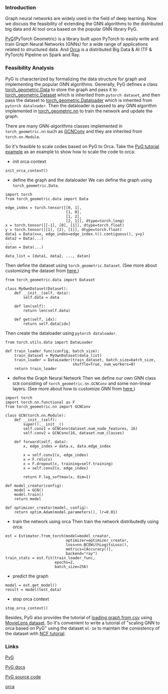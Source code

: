 ### Introduction
Graph neural networks are widely used in the field of deep learning. Now we discuss the feasibility of extending the GNN algorithms to the distributed big data and AI tool orca based on the popular GNN library PyG.

[PyG](https://www.pyg.org/)(PyTorch Geometric) is a library built upon PyTorch to easily write and train Graph Neural Networks (GNNs) for a wide range of applications related to structured data. And [Orca](https://bigdl.readthedocs.io/en/latest/doc/Orca/index.html) is a distributed Big Data & AI (TF & PyTorch) Pipeline on Spark and Ray.

### Feasibility Analysis
PyG is characterized by formalizing the data structure for graph and implementing the popular GNN algorithms. Generally, PyG defines a class [torch_geometric.Data](https://pytorch-geometric.readthedocs.io/en/latest/modules/data.html) to store the graph and pass it to [torch_geometric.Dataset](https://pytorch-geometric.readthedocs.io/en/latest/modules/datasets.html) which is inherited from `pytorch dataset`, and then pass the dataset to [torch_geometric.Dataloader](https://pytorch-geometric.readthedocs.io/en/latest/modules/loader.html) which is inherited from `pytorch dataloader`. Then the dataloader is passed to any GNN algorithm implemented in [torch_geometric.nn](https://pytorch-geometric.readthedocs.io/en/latest/modules/nn.html) to train the network and update the graph.

There are many GNN-algorithms classes implemented in `torch_geometric.nn` such as [GCNConv](https://github.com/pyg-team/pytorch_geometric/blob/master/torch_geometric/nn/conv/gcn_conv.py) and they are inherited from `torch.nn.Module`. 

So it's feasible to scale codes based on PyG to Orca. Take the [PyG tutorial example](https://pytorch-geometric.readthedocs.io/en/latest/get_started/introduction.html#) as an example to show how to scale the code to orca:
- init orca context
```
init_orca_context()
```
- define the graph and the dataloader
We can define the graph using `torch_geometric.Data`.
```
import torch
from torch_geometric.data import Data

edge_index = torch.tensor([[0, 1],
                           [1, 0],
                           [1, 2],
                           [2, 1]], dtype=torch.long)
x = torch.tensor([[-1], [0], [1]], dtype=torch.float)
y = torch.tensor([[1], [2], [1]], dtype=torch.float)
data1 = Data(x=x, edge_index=edge_index.t().contiguous(), y=y)
data2 = Data(...)
...
datan = Data(...)

data_list = [data1, data2, ..., datan]
```
Then define the dataset using `torch_geometric.Dataset`. (See more about customizing the dataset from [here.](https://pytorch-geometric.readthedocs.io/en/latest/tutorial/create_dataset.html))
```
from torch_geometric.data import Dataset

class MyOwnDataset(Dataset):
    def __init__(self, data):
        self.data = data

    def len(self):
        return len(self.data)

    def get(self, idx):
        return self.data[idx]
```
Then create the dataloader using `pytorch dataloader`.
```
from torch.utils.data import DataLoader

def train_loader_func(config, batch_size):
    train_dataset = MyOwnDataset(data_list)
    train_loader = DataLoader(train_dataset, batch_size=batch_size,
                              shuffle=True, num_workers=0)
    return train_loader
```
- define the Graph Neural Network
Then we define our own GNN class `GCN` consisting of `torch_geometric.nn.GCNConv` and some non-linear layers. (See more about how to customize GNN from [here.](https://pytorch-geometric.readthedocs.io/en/latest/tutorial/create_gnn.html))
```
import torch
import torch.nn.functional as F
from torch_geometric.nn import GCNConv

class GCN(torch.nn.Module):
    def __init__(self):
        super().__init__()
        self.conv1 = GCNConv(dataset.num_node_features, 16)
        self.conv2 = GCNConv(16, dataset.num_classes)

    def forward(self, data):
        x, edge_index = data.x, data.edge_index

        x = self.conv1(x, edge_index)
        x = F.relu(x)
        x = F.dropout(x, training=self.training)
        x = self.conv2(x, edge_index)

        return F.log_softmax(x, dim=1)
```
```
def model_creator(config):
    model = GCN()
    model.train()
    return model

def optimizer_creator(model, config):
    return optim.Adam(model.parameters(), lr=0.01)
```
- train the network using orca
Then train the network distributedly using orca.
```
est = Estimator.from_torch(model=model_creator,
                           optimizer=optimizer_creator,
                           loss=nn.BCEWithLogitsLoss(),
                           metrics=[Accuracy()],
                           backend="ray")
train_stats = est.fit(train_loader_func,
                      epochs=2,
                      batch_size=256)
```
- predict the graph
```
model = est.get_model()
result = model(test_data)
```
- stop orca context
```
stop_orca_context()
```

Besides, PyG also provides the tutorial of [loading graph from csv](https://pytorch-geometric.readthedocs.io/en/latest/tutorial/load_csv.html) using [MovieLens dataset](https://grouplens.org/datasets/movielens/). So it's convenient to write a tutorial of "scaling GNN to orca based on PyG" using the dataset `ml-1m` to maintain the consistency of the dataset with [NCF tutorial](https://github.com/intel-analytics/BigDL/tree/main/python/orca/tutorial/NCF).


### Links
[PyG](https://www.pyg.org/)

[PyG docs](https://pytorch-geometric.readthedocs.io/en/latest/index.html)

[PyG source code](https://github.com/pyg-team/pytorch_geometric)

[orca](https://bigdl.readthedocs.io/en/latest/doc/Orca/index.html)















